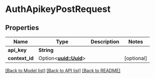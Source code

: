 # AuthApikeyPostRequest

## Properties

Name | Type | Description | Notes
------------ | ------------- | ------------- | -------------
**api_key** | **String** |  | 
**context_id** | Option<[**uuid::Uuid**](uuid::Uuid.md)> |  | [optional]

[[Back to Model list]](../README.md#documentation-for-models) [[Back to API list]](../README.md#documentation-for-api-endpoints) [[Back to README]](../README.md)


